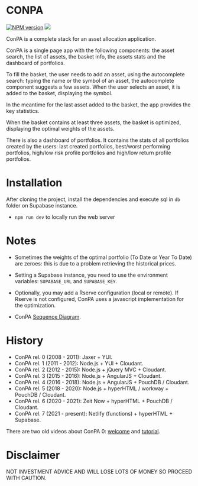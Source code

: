 CONPA
=====
[![NPM version](https://badge.fury.io/js/conpa.svg)](http://badge.fury.io/js/conpa)
![](https://github.com/albertosantini/node-conpa/workflows/CI/badge.svg)


ConPA is a complete stack for an asset allocation application.

ConPA is a single page app with the following components: the asset search,
the list of assets, the basket info, the assets stats and the dashboard of
portfolios.

To fill the basket, the user needs to add an asset, using the autocomplete
search: typing the name or the symbol of an asset, the autocomplete component
suggests a few assets. When the user selects an asset, it is added to the
basket, displaying the symbol.

In the meantime for the last asset added to the basket, the app provides the key
statistics.

When the basket contains at least three assets, the basket is optimized,
displaying the optimal weights of the assets.

There is also a dashboard of portfolios. It contains the stats of all portfolios
created by the users: last created portfolios, best/worst performing portfolios,
high/low risk profile portfolios and high/low return profile portfolios.

Installation
============

After cloning the project, install the dependencies and execute sql in `db`
folder on Supabase instance.

- `npm run dev` to locally run the web server

Notes
=====

- Sometimes the weights of the optimal portfolio (To Date or Year To Date) are zeroes:
this is due to a problem retrieving the historical prices.

- Setting a Supabase instance, you need to use the environment variables:
`SUPABASE_URL` and `SUPABASE_KEY`.

- Optionally, you may add a Rserve configuration (local or remote). If Rserve is
not configured, ConPA uses a javascript implementation for the optimization.

- ConPA [Sequence Diagram](http://www.websequencediagrams.com/cgi-bin/cdraw?lz=Q29uUEEtPk5vZGVKUzogbmF2aWdhdGlvbgphbHQgABkFIGJhY2tlbmQgd2l0aCBqcyBjYWxjCiAgICBub3RlIG92ZXIgADoGABAFABMGZGUtY29ucGEgAAYOZmluYW5jZQAbDnF1YWRwcm9nAE8FZW5kAFMFCmVsc2UAbRRSIGNsb3VkAF4jcmlvIChSc2VydmUgYWRhcHRlcikAVg4gICAAgTQHLT4AUQVudW1iZXJzLmNvbTogZ2V0IG9wdGltYWwgcG9ydGZvbGlvABEjcGVyZm9ybWFuY2VzAEAjaW1wbGllZCB2b2xhdGlsaXR5AIJODwCBChAAgl4JAIFWBgCCbQl0c2VyaQBsBwAaBUpTT05JTwCBYRIAgVsQLQCDdgsAgXwFIGNydW5jaGluZyByZXNwb25zZQplbmQKAIIlBy0-AIQyBToAEwoKCgoKCgo&s=napkin).

History
=======

- ConPA rel. 0 (2008 - 2011): Jaxer + YUI.
- ConPA rel. 1 (2011 - 2012): Node.js + YUI + Cloudant.
- ConPA rel. 2 (2012 - 2015): Node.js + jQuery MVC + Cloudant.
- ConPA rel. 3 (2015 - 2016): Node.js + AngularJS + Cloudant.
- ConPA rel. 4 (2016 - 2018): Node.js + AngularJS + PouchDB / Cloudant.
- ConPA rel. 5 (2018 - 2020): Node.js + hyperHTML / workway + PouchDB / Cloudant.
- ConPA rel. 6 (2020 - 2021): Zeit Now + hyperHTML + PouchDB / Cloudant.
- ConPA rel. 7 (2021 - present): Netlify (functions) + hyperHTML + Supabase.

There are two old videos about ConPA 0:
[welcome](http://www.youtube.com/watch?v=ia_UVHtuBTM) and
[tutorial](http://www.youtube.com/watch?v=xIwbc6lQzNk).

Disclaimer
==========

NOT INVESTMENT ADVICE AND WILL LOSE LOTS OF MONEY SO PROCEED WITH CAUTION.
